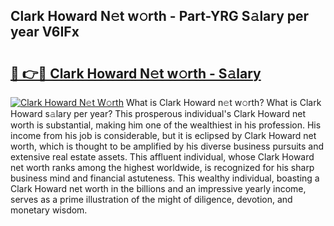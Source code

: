 ## Clark Howard N𝚎t w𝚘rth - Part-YRG S𝚊lary per year V6IFx

# <h2><a href="http://gc1z46p.nevu.top/?p=Clark+Howard">🔗 👉🔴 Clark Howard N𝚎t w𝚘rth - S𝚊lary</a></h2>

[![Clark Howard N𝚎t W𝚘rth](https://i.imgur.com/Oavwk0R.jpeg)](http://gc1z46p.nevu.top/?p=Clark+Howard)
What is Clark Howard n𝚎t w𝚘rth? What is Clark Howard s𝚊lary per year?
This prosperous individual's Clark Howard net worth is substantial, making him one of the wealthiest in his profession. His income from his job is considerable, but it is eclipsed by Clark Howard net worth, which is thought to be amplified by his diverse business pursuits and extensive real estate assets. This affluent individual, whose Clark Howard net worth ranks among the highest worldwide, is recognized for his sharp business mind and financial astuteness. This wealthy individual, boasting a Clark Howard net worth in the billions and an impressive yearly income, serves as a prime illustration of the might of diligence, devotion, and monetary wisdom.
